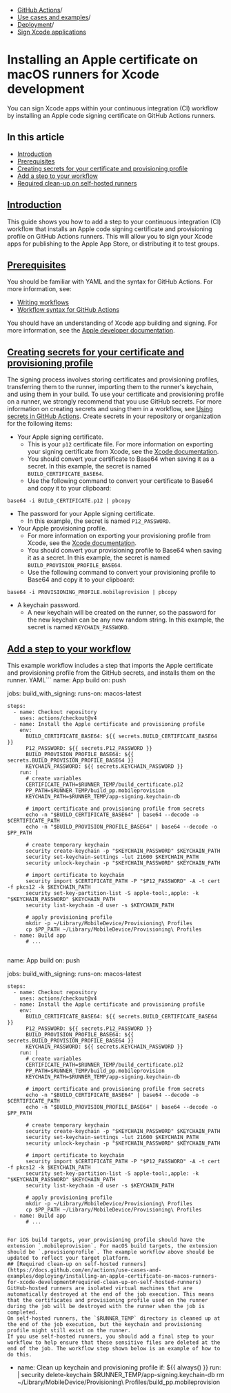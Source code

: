   * [GitHub Actions](https://docs.github.com/en/actions "GitHub Actions")/
  * [Use cases and examples](https://docs.github.com/en/actions/use-cases-and-examples "Use cases and examples")/
  * [Deployment](https://docs.github.com/en/actions/use-cases-and-examples/deploying "Deployment")/
  * [Sign Xcode applications](https://docs.github.com/en/actions/use-cases-and-examples/deploying/installing-an-apple-certificate-on-macos-runners-for-xcode-development "Sign Xcode applications")


# Installing an Apple certificate on macOS runners for Xcode development
You can sign Xcode apps within your continuous integration (CI) workflow by installing an Apple code signing certificate on GitHub Actions runners.
## In this article
  * [Introduction](https://docs.github.com/en/actions/use-cases-and-examples/deploying/installing-an-apple-certificate-on-macos-runners-for-xcode-development#introduction)
  * [Prerequisites](https://docs.github.com/en/actions/use-cases-and-examples/deploying/installing-an-apple-certificate-on-macos-runners-for-xcode-development#prerequisites)
  * [Creating secrets for your certificate and provisioning profile](https://docs.github.com/en/actions/use-cases-and-examples/deploying/installing-an-apple-certificate-on-macos-runners-for-xcode-development#creating-secrets-for-your-certificate-and-provisioning-profile)
  * [Add a step to your workflow](https://docs.github.com/en/actions/use-cases-and-examples/deploying/installing-an-apple-certificate-on-macos-runners-for-xcode-development#add-a-step-to-your-workflow)
  * [Required clean-up on self-hosted runners](https://docs.github.com/en/actions/use-cases-and-examples/deploying/installing-an-apple-certificate-on-macos-runners-for-xcode-development#required-clean-up-on-self-hosted-runners)


## [Introduction](https://docs.github.com/en/actions/use-cases-and-examples/deploying/installing-an-apple-certificate-on-macos-runners-for-xcode-development#introduction)
This guide shows you how to add a step to your continuous integration (CI) workflow that installs an Apple code signing certificate and provisioning profile on GitHub Actions runners. This will allow you to sign your Xcode apps for publishing to the Apple App Store, or distributing it to test groups.
## [Prerequisites](https://docs.github.com/en/actions/use-cases-and-examples/deploying/installing-an-apple-certificate-on-macos-runners-for-xcode-development#prerequisites)
You should be familiar with YAML and the syntax for GitHub Actions. For more information, see:
  * [Writing workflows](https://docs.github.com/en/actions/learn-github-actions)
  * [Workflow syntax for GitHub Actions](https://docs.github.com/en/actions/using-workflows/workflow-syntax-for-github-actions)


You should have an understanding of Xcode app building and signing. For more information, see the [Apple developer documentation](https://developer.apple.com/documentation/).
## [Creating secrets for your certificate and provisioning profile](https://docs.github.com/en/actions/use-cases-and-examples/deploying/installing-an-apple-certificate-on-macos-runners-for-xcode-development#creating-secrets-for-your-certificate-and-provisioning-profile)
The signing process involves storing certificates and provisioning profiles, transferring them to the runner, importing them to the runner's keychain, and using them in your build.
To use your certificate and provisioning profile on a runner, we strongly recommend that you use GitHub secrets. For more information on creating secrets and using them in a workflow, see [Using secrets in GitHub Actions](https://docs.github.com/en/actions/security-guides/using-secrets-in-github-actions).
Create secrets in your repository or organization for the following items:
  * Your Apple signing certificate.
    * This is your `p12` certificate file. For more information on exporting your signing certificate from Xcode, see the [Xcode documentation](https://help.apple.com/xcode/mac/current/#/dev154b28f09).
    * You should convert your certificate to Base64 when saving it as a secret. In this example, the secret is named `BUILD_CERTIFICATE_BASE64`.
    * Use the following command to convert your certificate to Base64 and copy it to your clipboard:
```
base64 -i BUILD_CERTIFICATE.p12 | pbcopy

```

  * The password for your Apple signing certificate.
    * In this example, the secret is named `P12_PASSWORD`.
  * Your Apple provisioning profile.
    * For more information on exporting your provisioning profile from Xcode, see the [Xcode documentation](https://help.apple.com/xcode/mac/current/#/deva899b4fe5).
    * You should convert your provisioning profile to Base64 when saving it as a secret. In this example, the secret is named `BUILD_PROVISION_PROFILE_BASE64`.
    * Use the following command to convert your provisioning profile to Base64 and copy it to your clipboard:
```
base64 -i PROVISIONING_PROFILE.mobileprovision | pbcopy

```

  * A keychain password.
    * A new keychain will be created on the runner, so the password for the new keychain can be any new random string. In this example, the secret is named `KEYCHAIN_PASSWORD`.


## [Add a step to your workflow](https://docs.github.com/en/actions/use-cases-and-examples/deploying/installing-an-apple-certificate-on-macos-runners-for-xcode-development#add-a-step-to-your-workflow)
This example workflow includes a step that imports the Apple certificate and provisioning profile from the GitHub secrets, and installs them on the runner.
YAML```
name: App build
on: push

jobs:
  build_with_signing:
    runs-on: macos-latest

    steps:
      - name: Checkout repository
        uses: actions/checkout@v4
      - name: Install the Apple certificate and provisioning profile
        env:
          BUILD_CERTIFICATE_BASE64: ${{ secrets.BUILD_CERTIFICATE_BASE64 }}
          P12_PASSWORD: ${{ secrets.P12_PASSWORD }}
          BUILD_PROVISION_PROFILE_BASE64: ${{ secrets.BUILD_PROVISION_PROFILE_BASE64 }}
          KEYCHAIN_PASSWORD: ${{ secrets.KEYCHAIN_PASSWORD }}
        run: |
          # create variables
          CERTIFICATE_PATH=$RUNNER_TEMP/build_certificate.p12
          PP_PATH=$RUNNER_TEMP/build_pp.mobileprovision
          KEYCHAIN_PATH=$RUNNER_TEMP/app-signing.keychain-db

          # import certificate and provisioning profile from secrets
          echo -n "$BUILD_CERTIFICATE_BASE64" | base64 --decode -o $CERTIFICATE_PATH
          echo -n "$BUILD_PROVISION_PROFILE_BASE64" | base64 --decode -o $PP_PATH

          # create temporary keychain
          security create-keychain -p "$KEYCHAIN_PASSWORD" $KEYCHAIN_PATH
          security set-keychain-settings -lut 21600 $KEYCHAIN_PATH
          security unlock-keychain -p "$KEYCHAIN_PASSWORD" $KEYCHAIN_PATH

          # import certificate to keychain
          security import $CERTIFICATE_PATH -P "$P12_PASSWORD" -A -t cert -f pkcs12 -k $KEYCHAIN_PATH
          security set-key-partition-list -S apple-tool:,apple: -k "$KEYCHAIN_PASSWORD" $KEYCHAIN_PATH
          security list-keychain -d user -s $KEYCHAIN_PATH

          # apply provisioning profile
          mkdir -p ~/Library/MobileDevice/Provisioning\ Profiles
          cp $PP_PATH ~/Library/MobileDevice/Provisioning\ Profiles
      - name: Build app
          # ...

```
```
name: App build
on: push

jobs:
  build_with_signing:
    runs-on: macos-latest

    steps:
      - name: Checkout repository
        uses: actions/checkout@v4
      - name: Install the Apple certificate and provisioning profile
        env:
          BUILD_CERTIFICATE_BASE64: ${{ secrets.BUILD_CERTIFICATE_BASE64 }}
          P12_PASSWORD: ${{ secrets.P12_PASSWORD }}
          BUILD_PROVISION_PROFILE_BASE64: ${{ secrets.BUILD_PROVISION_PROFILE_BASE64 }}
          KEYCHAIN_PASSWORD: ${{ secrets.KEYCHAIN_PASSWORD }}
        run: |
          # create variables
          CERTIFICATE_PATH=$RUNNER_TEMP/build_certificate.p12
          PP_PATH=$RUNNER_TEMP/build_pp.mobileprovision
          KEYCHAIN_PATH=$RUNNER_TEMP/app-signing.keychain-db

          # import certificate and provisioning profile from secrets
          echo -n "$BUILD_CERTIFICATE_BASE64" | base64 --decode -o $CERTIFICATE_PATH
          echo -n "$BUILD_PROVISION_PROFILE_BASE64" | base64 --decode -o $PP_PATH

          # create temporary keychain
          security create-keychain -p "$KEYCHAIN_PASSWORD" $KEYCHAIN_PATH
          security set-keychain-settings -lut 21600 $KEYCHAIN_PATH
          security unlock-keychain -p "$KEYCHAIN_PASSWORD" $KEYCHAIN_PATH

          # import certificate to keychain
          security import $CERTIFICATE_PATH -P "$P12_PASSWORD" -A -t cert -f pkcs12 -k $KEYCHAIN_PATH
          security set-key-partition-list -S apple-tool:,apple: -k "$KEYCHAIN_PASSWORD" $KEYCHAIN_PATH
          security list-keychain -d user -s $KEYCHAIN_PATH

          # apply provisioning profile
          mkdir -p ~/Library/MobileDevice/Provisioning\ Profiles
          cp $PP_PATH ~/Library/MobileDevice/Provisioning\ Profiles
      - name: Build app
          # ...

```

For iOS build targets, your provisioning profile should have the extension `.mobileprovision`. For macOS build targets, the extension should be `.provisionprofile`. The example workflow above should be updated to reflect your target platform.
## [Required clean-up on self-hosted runners](https://docs.github.com/en/actions/use-cases-and-examples/deploying/installing-an-apple-certificate-on-macos-runners-for-xcode-development#required-clean-up-on-self-hosted-runners)
GitHub-hosted runners are isolated virtual machines that are automatically destroyed at the end of the job execution. This means that the certificates and provisioning profile used on the runner during the job will be destroyed with the runner when the job is completed.
On self-hosted runners, the `$RUNNER_TEMP` directory is cleaned up at the end of the job execution, but the keychain and provisioning profile might still exist on the runner.
If you use self-hosted runners, you should add a final step to your workflow to help ensure that these sensitive files are deleted at the end of the job. The workflow step shown below is an example of how to do this.
```
- name: Clean up keychain and provisioning profile
  if: ${{ always() }}
  run: |
    security delete-keychain $RUNNER_TEMP/app-signing.keychain-db
    rm ~/Library/MobileDevice/Provisioning\ Profiles/build_pp.mobileprovision

```


